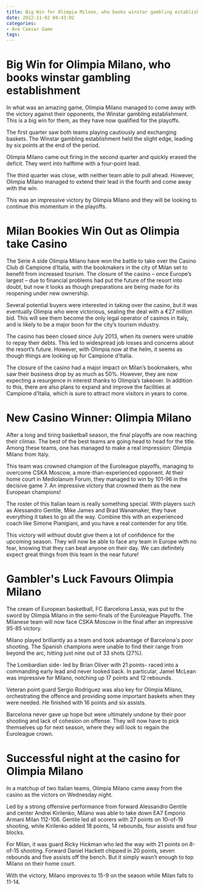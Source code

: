 ```yaml
---
title: Big Win for Olimpia Milano, who books winstar gambling establishment
date: 2022-11-02 04:43:02
categories:
- Ave Caesar Game
tags:
---
```



#  Big Win for Olimpia Milano, who books winstar gambling establishment

In what was an amazing game, Olimpia Milano managed to come away with the victory against their opponents, the Winstar gambling establishment. This is a big win for them, as they have now qualified for the playoffs.

The first quarter saw both teams playing cautiously and exchanging baskets. The Winstar gambling establishment held the slight edge, leading by six points at the end of the period.

Olimpia Milano came out firing in the second quarter and quickly erased the deficit. They went into halftime with a four-point lead.

The third quarter was close, with neither team able to pull ahead. However, Olimpia Milano managed to extend their lead in the fourth and come away with the win.

This was an impressive victory by Olimpia Milano and they will be looking to continue this momentum in the playoffs.

#  Milan Bookies Win Out as Olimpia take Casino

The Serie A side Olimpia Milano have won the battle to take over the Casino Club di Campione d’Italia, with the bookmakers in the city of Milan set to benefit from increased tourism. The closure of the casino – once Europe’s largest – due to financial problems had put the future of the resort into doubt, but now it looks as though preparations are being made for its reopening under new ownership.

Several potential buyers were interested in taking over the casino, but it was eventually Olimpia who were victorious, sealing the deal with a €27 million bid. This will see them become the only legal operator of casinos in Italy, and is likely to be a major boon for the city’s tourism industry.

The casino has been closed since July 2013, when its owners were unable to repay their debts. This led to widespread job losses and concerns about the resort’s future. However, with Olimpia now at the helm, it seems as though things are looking up for Campione d’Italia.

The closure of the casino had a major impact on Milan’s bookmakers, who saw their business drop by as much as 50%. However, they are now expecting a resurgence in interest thanks to Olimpia’s takeover. In addition to this, there are also plans to expand and improve the facilities at Campione d’Italia, which is sure to attract more visitors in years to come.

#  New Casino Winner: Olimpia Milano

After a long and tiring basketball season, the final playoffs are now reaching their climax. The best of the best teams are going head to head for the title. Among these teams, one has managed to make a real impression: Olimpia Milano from Italy.

This team was crowned champion of the Euroleague playoffs, managing to overcome CSKA Moscow, a more-than-experienced opponent. At their home court in Mediolanum Forum, they managed to win by 101-96 in the decisive game 7. An impressive victory that crowned them as the new European champions!

The roster of this Italian team is really something special. With players such as Alessandro Gentile, Mike James and Brad Wanamaker, they have everything it takes to go all the way. Combine this with an experienced coach like Simone Pianigiani, and you have a real contender for any title.

This victory will without doubt give them a lot of confidence for the upcoming season. They will now be able to face any team in Europe with no fear, knowing that they can beat anyone on their day. We can definitely expect great things from this team in the near future!

#  Gambler's Luck Favours Olimpia Milano

The cream of European basketball, FC Barcelona Lassa, was put to the sword by Olimpia Milano in the semi-finals of the Euroleague Playoffs. The Milanese team will now face CSKA Moscow in the final after an impressive 95-85 victory.

Milano played brilliantly as a team and took advantage of Barcelona's poor shooting. The Spanish champions were unable to find their range from beyond the arc, hitting just nine out of 33 shots (27%).

The Lombardian side- led by Brian Oliver with 21 points- raced into a commanding early lead and never looked back. In particular, Jamel McLean was impressive for Milano, notching up 17 points and 12 rebounds.

Veteran point guard Sergio Rodriguez was also key for Olimpia Milano, orchestrating the offence and providing some important baskets when they were needed. He finished with 16 points and six assists.

Barcelona never gave up hope but were ultimately undone by their poor shooting and lack of cohesion on offense. They will now have to pick themselves up for next season, where they will look to regain the Euroleague crown.

#  Successful night at the casino for Olimpia Milano

In a matchup of two Italian teams, Olimpia Milano came away from the casino as the victors on Wednesday night.

Led by a strong offensive performance from forward Alessandro Gentile and center Andrei Kirilenko, Milano was able to take down EA7 Emporio Armani Milan 112-106. Gentile led all scorers with 27 points on 10-of-19 shooting, while Kirilenko added 18 points, 14 rebounds, four assists and four blocks.

For Milan, it was guard Ricky Hickman who led the way with 21 points on 8-of-15 shooting. Forward Daniel Hackett chipped in 20 points, seven rebounds and five assists off the bench. But it simply wasn’t enough to top Milano on their home court.

With the victory, Milano improves to 15-9 on the season while Milan falls to 11-14.